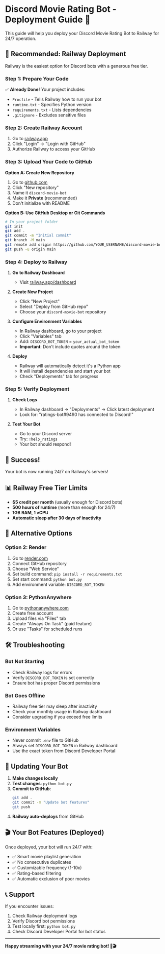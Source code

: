 # Discord Movie Rating Bot - Deployment Guide 🚀

This guide will help you deploy your Discord Movie Rating Bot to Railway for 24/7 operation.

## 🎯 Recommended: Railway Deployment

Railway is the easiest option for Discord bots with a generous free tier.

### Step 1: Prepare Your Code

✅ **Already Done!** Your project includes:
- `Procfile` - Tells Railway how to run your bot
- `runtime.txt` - Specifies Python version
- `requirements.txt` - Lists dependencies
- `.gitignore` - Excludes sensitive files

### Step 2: Create Railway Account

1. Go to [railway.app](https://railway.app)
2. Click "Login" → "Login with GitHub"
3. Authorize Railway to access your GitHub

### Step 3: Upload Your Code to GitHub

**Option A: Create New Repository**
1. Go to [github.com](https://github.com)
2. Click "New repository"
3. Name it `discord-movie-bot`
4. Make it **Private** (recommended)
5. Don't initialize with README

**Option B: Use GitHub Desktop or Git Commands**
```bash
# In your project folder
git init
git add .
git commit -m "Initial commit"
git branch -M main
git remote add origin https://github.com/YOUR_USERNAME/discord-movie-bot.git
git push -u origin main
```

### Step 4: Deploy to Railway

1. **Go to Railway Dashboard**
   - Visit [railway.app/dashboard](https://railway.app/dashboard)

2. **Create New Project**
   - Click "New Project"
   - Select "Deploy from GitHub repo"
   - Choose your `discord-movie-bot` repository

3. **Configure Environment Variables**
   - In Railway dashboard, go to your project
   - Click "Variables" tab
   - Add: `DISCORD_BOT_TOKEN` = `your_actual_bot_token`
   - **Important**: Don't include quotes around the token

4. **Deploy**
   - Railway will automatically detect it's a Python app
   - It will install dependencies and start your bot
   - Check "Deployments" tab for progress

### Step 5: Verify Deployment

1. **Check Logs**
   - In Railway dashboard → "Deployments" → Click latest deployment
   - Look for: "ratings-bot#9490 has connected to Discord!"

2. **Test Your Bot**
   - Go to your Discord server
   - Try: `!help_ratings`
   - Your bot should respond!

## 🎉 Success!

Your bot is now running 24/7 on Railway's servers!

## 📊 Railway Free Tier Limits

- **$5 credit per month** (usually enough for Discord bots)
- **500 hours of runtime** (more than enough for 24/7)
- **1GB RAM, 1 vCPU**
- **Automatic sleep after 30 days of inactivity**

## 🔧 Alternative Options

### Option 2: Render
1. Go to [render.com](https://render.com)
2. Connect GitHub repository
3. Choose "Web Service"
4. Set build command: `pip install -r requirements.txt`
5. Set start command: `python bot.py`
6. Add environment variable: `DISCORD_BOT_TOKEN`

### Option 3: PythonAnywhere
1. Go to [pythonanywhere.com](https://pythonanywhere.com)
2. Create free account
3. Upload files via "Files" tab
4. Create "Always On Task" (paid feature)
5. Or use "Tasks" for scheduled runs

## 🛠️ Troubleshooting

### Bot Not Starting
- Check Railway logs for errors
- Verify `DISCORD_BOT_TOKEN` is set correctly
- Ensure bot has proper Discord permissions

### Bot Goes Offline
- Railway free tier may sleep after inactivity
- Check your monthly usage in Railway dashboard
- Consider upgrading if you exceed free limits

### Environment Variables
- Never commit `.env` file to GitHub
- Always set `DISCORD_BOT_TOKEN` in Railway dashboard
- Use the exact token from Discord Developer Portal

## 🔄 Updating Your Bot

1. **Make changes locally**
2. **Test changes**: `python bot.py`
3. **Commit to GitHub**:
   ```bash
   git add .
   git commit -m "Update bot features"
   git push
   ```
4. **Railway auto-deploys** from GitHub

## 🎬 Your Bot Features (Deployed)

Once deployed, your bot will run 24/7 with:
- ✅ Smart movie playlist generation
- ✅ No consecutive duplicates
- ✅ Customizable frequency (1-10x)
- ✅ Rating-based filtering
- ✅ Automatic exclusion of poor movies

## 📞 Support

If you encounter issues:
1. Check Railway deployment logs
2. Verify Discord bot permissions
3. Test locally first: `python bot.py`
4. Check Discord Developer Portal for bot status

---

**Happy streaming with your 24/7 movie rating bot! 🍿🎬**
